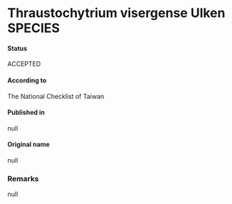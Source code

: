 Thraustochytrium visergense Ulken SPECIES
=======

#### Status
ACCEPTED

#### According to
The National Checklist of Taiwan

#### Published in
null

#### Original name
null

### Remarks
null